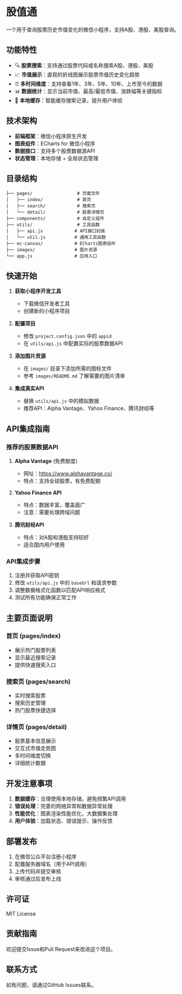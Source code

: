 # 股值通

一个用于查询股票历史市值变化的微信小程序，支持A股、港股、美股查询。

## 功能特性

- 🔍 **股票搜索**：支持通过股票代码或名称搜索A股、港股、美股
- 📈 **市值展示**：直观的折线图展示股票市值历史变化趋势
- ⏰ **多时间维度**：支持查看1年、3年、5年、10年、上市至今的数据
- 📊 **数据统计**：显示当前市值、最高/最低市值、涨跌幅等关键指标
- 💾 **本地缓存**：智能缓存搜索记录，提升用户体验

## 技术架构

- **前端框架**：微信小程序原生开发
- **图表组件**：ECharts for 微信小程序
- **数据接口**：支持多个股票数据源API
- **状态管理**：本地存储 + 全局状态管理

## 目录结构

```
├── pages/                 # 页面文件
│   ├── index/             # 首页
│   ├── search/            # 搜索页
│   └── detail/            # 股票详情页
├── components/            # 自定义组件
├── utils/                 # 工具函数
│   ├── api.js            # API接口封装
│   └── util.js           # 通用工具函数
├── ec-canvas/            # ECharts图表组件
├── images/               # 图片资源
└── app.js                # 应用入口
```

## 快速开始

1. **获取小程序开发工具**
   - 下载微信开发者工具
   - 创建新的小程序项目

2. **配置项目**
   - 修改 `project.config.json` 中的 `appid`
   - 在 `utils/api.js` 中配置实际的股票数据API

3. **添加图片资源**
   - 在 `images/` 目录下添加所需的图标文件
   - 参考 `images/README.md` 了解需要的图片清单

4. **集成真实API**
   - 替换 `utils/api.js` 中的模拟数据
   - 推荐API：Alpha Vantage、Yahoo Finance、腾讯财经等

## API集成指南

### 推荐的股票数据API

1. **Alpha Vantage** (免费额度)
   - 网址：https://www.alphavantage.co/
   - 特点：支持全球股票，有免费配额

2. **Yahoo Finance API**
   - 特点：数据丰富，覆盖面广
   - 注意：需要处理跨域问题

3. **腾讯财经API**
   - 特点：对A股和港股支持较好
   - 适合国内用户使用

### API集成步骤

1. 注册并获取API密钥
2. 修改 `utils/api.js` 中的 `baseUrl` 和请求参数
3. 调整数据格式化函数以匹配API响应格式
4. 测试所有功能确保正常工作

## 主要页面说明

### 首页 (pages/index)
- 展示热门股票列表
- 显示最近搜索记录  
- 提供快速搜索入口

### 搜索页 (pages/search)
- 实时搜索股票
- 搜索历史管理
- 热门股票快捷选择

### 详情页 (pages/detail)
- 股票基本信息展示
- 交互式市值走势图
- 多时间维度切换
- 详细统计数据

## 开发注意事项

1. **数据缓存**：合理使用本地存储，避免频繁API调用
2. **错误处理**：完善的网络异常和数据异常处理
3. **性能优化**：图表渲染性能优化，大数据集处理
4. **用户体验**：加载状态、错误提示、操作反馈

## 部署发布

1. 在微信公众平台注册小程序
2. 配置服务器域名（用于API调用）
3. 上传代码并提交审核
4. 审核通过后发布上线

## 许可证

MIT License

## 贡献指南

欢迎提交Issue和Pull Request来改进这个项目。

## 联系方式

如有问题，请通过GitHub Issues联系。